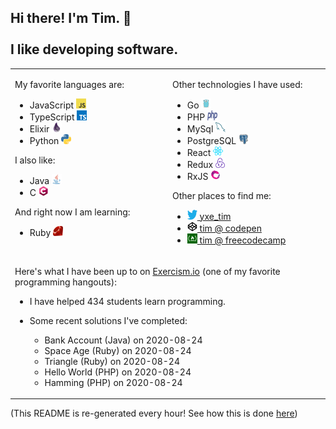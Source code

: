 
## Hi there! I'm Tim. 👋<br/><br/>I like developing software.

<table><tr><td valign="top" width="50%">

My favorite languages are:

- JavaScript <img src="https://raw.githubusercontent.com/neenjaw/neenjaw/master/img/javascript.png" alt="Logo for JavaScript" width="16px" height="16px">
- TypeScript <img src="https://raw.githubusercontent.com/neenjaw/neenjaw/master/img/typescript.png" alt="Logo for TypeScript" width="16px" height="16px">
- Elixir <img src="https://raw.githubusercontent.com/neenjaw/neenjaw/master/img/elixir.png" alt="Logo for Elixir" width="16px" height="16px">
- Python <img src="https://raw.githubusercontent.com/neenjaw/neenjaw/master/img/python.png" alt="Logo for Python" width="16px" height="16px">

I also like:

- Java <img src="https://raw.githubusercontent.com/neenjaw/neenjaw/master/img/java.png" alt="Logo for Java" width="16px" height="16px">
- C <img src="https://raw.githubusercontent.com/neenjaw/neenjaw/master/img/c-lang.png" alt="Logo for C" width="16px" height="16px">

And right now I am learning:

- Ruby <img src="https://raw.githubusercontent.com/neenjaw/neenjaw/master/img/ruby.png" alt="Logo for Ruby" width="16px" height="16px">

</td><td valign="top" width="50%">

Other technologies I have used:

- Go <img src="https://raw.githubusercontent.com/neenjaw/neenjaw/master/img/golang.png" alt="Logo for Go" width="16px" height="16px">
- PHP <img src="https://raw.githubusercontent.com/neenjaw/neenjaw/master/img/php.png" alt="Logo for PHP" width="16px" height="16px">
- MySql <img src="https://raw.githubusercontent.com/neenjaw/neenjaw/master/img/mysql.png" alt="Logo for MySql" width="16px" height="16px">
- PostgreSQL <img src="https://raw.githubusercontent.com/neenjaw/neenjaw/master/img/postgresql.png" alt="Logo for PostgreSQL" width="16px" height="16px">
- React <img src="https://raw.githubusercontent.com/neenjaw/neenjaw/master/img/react.png" alt="Logo for React" width="16px" height="16px">
- Redux <img src="https://raw.githubusercontent.com/neenjaw/neenjaw/master/img/redux.png" alt="Logo for Redux" width="16px" height="16px">
- RxJS <img src="https://raw.githubusercontent.com/neenjaw/neenjaw/master/img/rxjs.png" alt="Logo for RxJS" width="16px" height="16px">

Other places to find me:

- <a href="https://twitter.com/yxe_tim"><img src="https://raw.githubusercontent.com/neenjaw/neenjaw/master/img/twitter.png" alt="Logo for twitter" width="16px" height="16px"> yxe_tim</a>
- <a href="https://codepen.io/collection/Axyobk"><img src="https://raw.githubusercontent.com/neenjaw/neenjaw/master/img/codepen.png" alt="Logo for codepen" width="16px" height="16px"> tim @ codepen</a>
- <a href="https://www.freecodecamp.org/yxe_tim"><img src="https://raw.githubusercontent.com/neenjaw/neenjaw/master/img/freecodecamp.png" alt="Logo for freecodecamp" width="16px" height="16px"> tim @ freecodecamp</a>

</td></tr><tr><td colspan="2" valign="top" width="50%">

Here's what I have been up to on [Exercism.io](https://exercism.io) (one of my favorite programming hangouts)&#58;

- I have helped 434 students learn programming.
- Some recent solutions I've completed&#58;

  - Bank Account (Java) on 2020-08-24
  - Space Age (Ruby) on 2020-08-24
  - Triangle (Ruby) on 2020-08-24
  - Hello World (PHP) on 2020-08-24
  - Hamming (PHP) on 2020-08-24

</td></tr></table>

(This README is re-generated every hour! See how this is done [here](https://github.com/neenjaw/neenjaw/blob/master/.github/workflows/build.yaml))